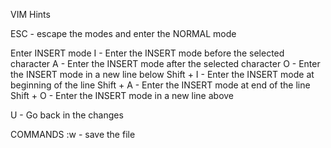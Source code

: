 VIM Hints

ESC - escape the modes and enter the NORMAL mode

Enter INSERT mode
I - Enter the INSERT mode before the selected character
A - Enter the INSERT mode after the selected character
O - Enter the INSERT mode in a new line below
Shift + I - Enter the INSERT mode at beginning of the line
Shift + A - Enter the INSERT mode at end of the line
Shift + O - Enter the INSERT mode in a new line above


U - Go back in the changes

COMMANDS
:w - save the file